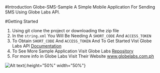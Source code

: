#Introduction
Globe-SMS-Sample
A Simple Mobile Application For Sending SMS Using Globe Labs API.

#Getting Started
1.	Using git clone the project or downloading the zip file
2.	In the ```string.xml``` You Will Be Needing A ```SHORT_CODE``` And ```ACCESS_TOKEN```
3.  To Obtain ```SHORT_CODE``` And ```ACCESS_TOKEN``` And To Get Started Vist Globe Labs API [Documentation](www.globelabs.com.ph/docs/)
4.  To See More Sample Application Visit Globe Labs [Repository](https://github.com/globelabs)
4.	For more info in Globe Labs Visit Their Website www.globelabs.com.ph

![Alt text](https://raw.githubusercontent.com/glide143/globe-sms/master/Screen%20Shot/Screen1.png" "Sample ScreenShot"){:height="50%" width="50%"}



